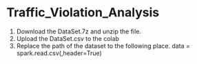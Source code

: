 # Traffic_Violation_Analysis
1. Download the DataSet.7z and unzip the file.
2. Upload the DataSet.csv to the colab
3. Replace the path of the dataset to the following place.
    data = spark.read.csv(<path of the dataset>,header=True)
    
